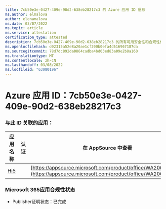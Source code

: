 ```yaml
---
title: 7cb50e3e-0427-409e-90d2-638eb28217c3 的 Azure 应用 ID 信息
ms.author: elmalova
author: elenamalova
ms.date: 03/07/2022
ms.topic: article
ms.service: attestation
certification_type: attested
description: 7cb50e3e-0427-409e-90d2-638eb28217c3 的所有可用安全性和合规性信息。
ms.openlocfilehash: d02315a52e8a20ae1cf200b0efa4d516967187da
ms.sourcegitcommit: 78d7dc892da0864cadba4bd03ed83a09e2b8a160
ms.translationtype: MT
ms.contentlocale: zh-CN
ms.lasthandoff: 03/08/2022
ms.locfileid: "63080196"
---
```

# <a name="azure-app-id-7cb50e3e-0427-409e-90d2-638eb28217c3"></a>Azure 应用 ID：7cb50e3e-0427-409e-90d2-638eb28217c3


### <a name="apps-associated-with-this-id"></a>与此 ID 关联的应用：
| **应用名称** | **认证** | **在 AppSource 中查看** |
|--------------|---------------|-----------------------|
| [Hi5](https://docs.microsoft.com/microsoft-365-app-certification/forward/WA200001610) |  | [https://appsource.microsoft.com/product/office/WA200001610](https://appsource.microsoft.com/product/office/WA200001610) |

### <a name="microsoft-365-app-compliance-status"></a>Microsoft 365应用合规性状态
- Publisher证明状态：已完成
